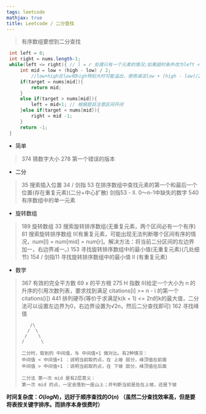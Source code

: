```yaml
---
tags: leetcode 
mathjax: true 
title: Leetcode / 二分查找
---
```


> 有序数组要想到二分查找

<!--more-->

```java 
 int left = 0;
 int right = nums.length-1;
 while(left <= right){ // l = r 处理只有一个元素的情况;如果超时条件改为left < right
     int mid = low + (high - low) / 2;
         //low+high在low和high特别大时可能溢出，使用减法low + (high - low)/2避免溢出
     if(target = nums[mid]){
         return mid;
     }
     else if(target > nums[mid]){
         left = mid+1; // 根据题目注意区间开闭
     }else if(target < nums[mid]){
         right = mid -1;
     }
     return -1;
 }
```
- 简单
> 374  猜数字大小
> 278  第一个错误的版本

- 二分
> 35  搜索插入位置
> 34 / 剑指 53 在排序数组中查找元素的第一个和最后一个位置(存在重复元素)(二分+中心扩散)
> 剑指53 - II. 0～n-1中缺失的数字
> 540 有序数组中的单一元素

- 旋转数组
> 189 旋转数组
> 33 搜索旋转排序数组(无重复元素，两个区间必有一个有序)
> 81 搜索旋转排序数组 II(有重复元素，可能出现无法判断哪个区间有序的情况，num[l] = num[mid] = num[r]。解决方法：将当前二分区间的左边界加一，右边界减一。)
> 153 寻找旋转排序数组中的最小值(无重复元素)(几处细节)
> 154 / 剑指11 寻找旋转排序数组中的最小值 II (有重复元素)

- 数学
> 367  有效的完全平方数
> 69  x 的平方根
> 275  H 指数 II(给定一个大小为 n 的升序的引用次数列表，要求找到满足 citations[i] >= n - i 的第一个 citations[i])
> 441  排列硬币(等价于求满足k(k + 1) <= 2n的k的最大值，二分法可以设置左边界为0，右边界设置为√2n，然后二分查找即可)
> 162  寻找峰值
>
>        /\
>       /  \
>      /    \
>     /      \
>    
>     二分时，取到的 中间值，与 中间值+1 做对比。有2种情况：
>     中间值 < 中间值+1 ：说明当前取的点，在 上坡 部分，峰顶值在前面
>     中间值 > 中间值+1 ：说明当前取的点，在 下坡 部分，峰顶值在后面
>    
>     二分法 第一次 mid 是有2层意义：
>     第一次 mid 的点，一定会落到一座山上；并判断当前是处在上坡，还是下坡


**时间复杂度：$O(logN)$，远好于顺序查找的$O(n)$
（虽然二分查找效率高，但是要将表按关键字排序。而排序本身很费时）**
